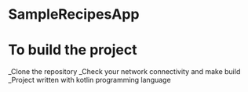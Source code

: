 # SampleRecipesApp
# To build the project 
_Clone the repository 
_Check your network connectivity and make build 
_Project written with kotlin programming language 
